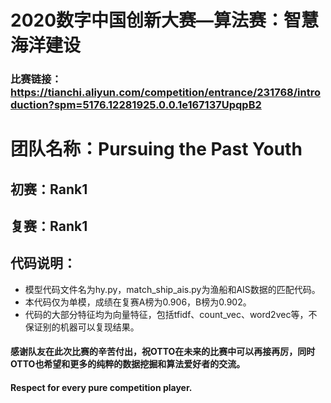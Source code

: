# 2020数字中国创新大赛—算法赛：智慧海洋建设
### 比赛链接：https://tianchi.aliyun.com/competition/entrance/231768/introduction?spm=5176.12281925.0.0.1e167137UpqpB2

# 团队名称：Pursuing the Past Youth
## 初赛：Rank1
## 复赛：Rank1

## 代码说明：
- 模型代码文件名为hy.py，match_ship_ais.py为渔船和AIS数据的匹配代码。
- 本代码仅为单模，成绩在复赛A榜为0.906，B榜为0.902。
- 代码的大部分特征均为向量特征，包括tfidf、count_vec、word2vec等，不保证别的机器可以复现结果。

#### 感谢队友在此次比赛的辛苦付出，祝OTTO在未来的比赛中可以再接再厉，同时OTTO也希望和更多的纯粹的数据挖掘和算法爱好者的交流。
#### Respect for every pure competition player.
